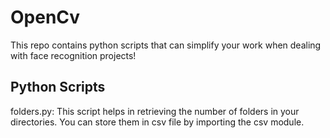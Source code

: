 # OpenCv
This repo contains python scripts that can simplify your work when dealing with face recognition projects!

## Python Scripts


folders.py: This script helps in retrieving the number of folders in your directories. You can store them in csv file by importing the csv module.
